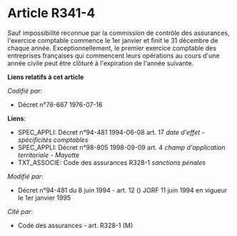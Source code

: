# Article R341-4

Sauf impossibilité reconnue par la commission de contrôle des assurances, l'exercice comptable commence le 1er janvier et
finit le 31 décembre de chaque année. Exceptionnellement, le premier exercice comptable des entreprises françaises qui
commencent leurs opérations au cours d'une année civile peut être clôturé à l'expiration de l'année suivante.

**Liens relatifs à cet article**

_Codifié par_:

  - Décret n°76-667 1976-07-16

**Liens**:

  - SPEC_APPLI: Décret n°94-481 1994-06-08 art. 17 *date d'effet - spécificités comptables*
  - SPEC_APPLI: Décret n°98-805 1998-09-09 art. 4 *champ d'application territoriale - Mayotte*
  - TXT_ASSOCIE: Code des assurances R328-1 *sanctions pénales*

_Modifié par_:

  - Décret n°94-481 du 8 juin 1994 - art. 12 () JORF 11 juin 1994 en vigueur le 1er janvier 1995

_Cité par_:

  - Code des assurances - art. R328-1 (M)
